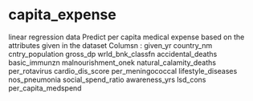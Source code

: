 # capita_expense
linear regression data 
Predict per capita medical expense based on the attributes given in the dataset
Columsn : 
given_yr	country_nm	cntry_population	gross_dp	wrld_bnk_classfn	accidental_deaths	basic_immunzn	malnourishment_onek	natural_calamity_deaths	per_rotavirus	cardio_dis_score	per_meningococcal	lifestyle_diseases	nos_pneumonia	social_spend_ratio	awareness_yrs	lsd_cons per_capita_medspend
